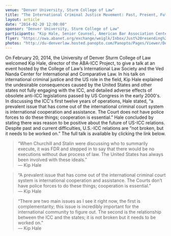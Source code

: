 ```yaml
---
venue: "Denver University, Sturm College of Law"
title: "The International Criminal Justice Movement: Past, Present, Future - and Where the U.S. Fits into It All"
layout: article
date: "2014-02-20 12:00:00"
sponsor: "Denver University, Sturm College of Law"
participants: "Kip Hale, Senior Counsel, American Bar Association Center for Human Rights"
flyer: "https://owa.abanet.org/exchange/weiglk/Inbox/Just%20resending%20so%20all%20in%20one%20place..EML/FW:%20Also.EML/aba_du_speech.jpg/C58EA28C-18C0-4a97-9AF2-036E93DDAFB3/aba_du_speech.jpg?attach=1"
photos: "http://du-denverlaw.hosted.panopto.com/Panopto/Pages/Viewer/Default.aspx?id=d2b0a003-647c-49f4-a270-340bacb39fb7"
---
```

On February 20, 2014, the University of Denver Sturm College of Law welcomed Kip Hale, director of the ABA-ICC Project, to give a talk at an event hosted by the College of Law’s International Law Society and the Ved Nanda Center for International and Comparative Law. In his talk on international criminal justice and the US role in the field, Kip Hale explained the undesirable consequences caused by the United States and other states not fully engaging with the ICC, and detailed adverse effects of obsolete anti-ICC legislations passed by US Congress in the early 2000's. In discussing the ICC's first twelve years of operations, Hale stated, “a prevalent issue that has come out of the international criminal court system is international cooperation and assistance. The Court does not have police forces to do these things; cooperation is essential.” Hale concluded by stating there was reason to be positive about the future of US-ICC relations. Despite past and current difficulties, U.S.-ICC relations are “not broken, but it needs to be worked on.” The full talk is available by clicking the link below.

> “When Churchill and Stalin were discussing who to summarily execute, it was FDR and stepped in to say that there would be no executions without due process of law. The United States has always been involved with these ideals.”  
— Kip Hale

> “A prevalent issue that has come out of the international criminal court system is international cooperation and assistance. The Courts don’t have police forces to do these things; cooperation is essential.”  
— Kip Hale

> “There are two main issues as I see it right now, the first is complementarity; this 	issue is incredibly important for the international community to figure out. The second is the relationship between the ICC and the states; it is not broken but it needs to be worked on.”   
— Kip Hale
